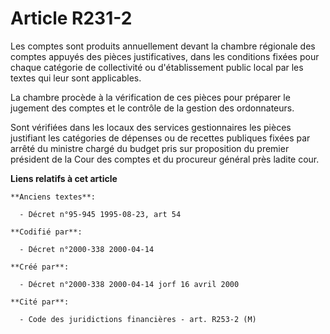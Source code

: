 # Article R231-2

Les comptes sont produits annuellement devant la chambre régionale des comptes appuyés des pièces justificatives, dans les
conditions fixées pour chaque catégorie de collectivité ou d'établissement public local par les textes qui leur sont
applicables.

La chambre procède à la vérification de ces pièces pour préparer le jugement des comptes et le contrôle de la gestion des
ordonnateurs.

Sont vérifiées dans les locaux des services gestionnaires les pièces justifiant les catégories de dépenses ou de recettes
publiques fixées par arrêté du ministre chargé du budget pris sur proposition du premier président de la Cour des comptes et
du procureur général près ladite cour.

**Liens relatifs à cet article**

	**Anciens textes**:

	  - Décret n°95-945 1995-08-23, art 54

	**Codifié par**:

	  - Décret n°2000-338 2000-04-14

	**Créé par**:

	  - Décret n°2000-338 2000-04-14 jorf 16 avril 2000

	**Cité par**:

	  - Code des juridictions financières - art. R253-2 (M)

